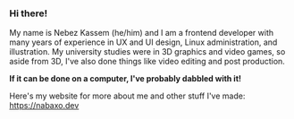 ### Hi there!

My name is Nebez Kassem (he/him) and I am a frontend developer with many years of experience in UX and UI design, Linux administration, and illustration.
My university studies were in 3D graphics and video games, so aside from 3D, I've also done things like video editing and post production.

**If it can be done on a computer, I've probably dabbled with it!**

Here's my website for more about me and other stuff I've made: <a href="https://nabaxo.dev" target="_blank">https://nabaxo.dev</a>

<!--
**nabaxo/nabaxo** is a ✨ _special_ ✨ repository because its `README.md` (this file) appears on your GitHub profile.

Here are some ideas to get you started:

- 🔭 I’m currently working on ...
- 🌱 I’m currently learning ...
- 👯 I’m looking to collaborate on ...
- 🤔 I’m looking for help with ...
- 💬 Ask me about ...
- 📫 How to reach me: ...
- 😄 Pronouns: ...
- ⚡ Fun fact: ...
-->
